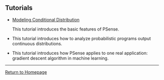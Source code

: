 
## Tutorials

* [Modeling Conditional Distribution](tutorial_discrete_conditioning.html)

    This tutorial introduces the basic features of PSense.

* []()

    This tutorial introduces how to analyze probabilistic programs output continuous distributions.

* []()

    This tutorial introduces how PSense applies to one real application: gradient descent algorithm in machine learning.
    

***
[Return to Homepage](index.html)